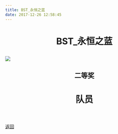 ```yaml
---
title: BST_永恒之蓝
date: 2017-12-26 12:58:45
---
```

# <p align="center">BST_永恒之蓝</p>

## ![](http://og9nrsw1n.bkt.clouddn.com/2017智能车国赛-16.jpg)

## <p align="center">二等奖</p>

# <p align="center">队员</p>

![]()
## <p align="center"> </p>


[返回](../)